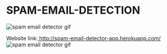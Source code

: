 # SPAM-EMAIL-DETECTION
![spam email detector gif](https://user-images.githubusercontent.com/73105729/173593929-c49c2a83-0a0d-4326-8d9d-2c1a3884d4bb.gif)


Website link:[ http://spam-email-detector-app.herokuapp.com/
](https://spam-email-detector-app.herokuapp.com/)![spam email detector gif](https://user-images.githubusercontent.com/73105729/173594648-469ca9e5-84b8-4849-8552-f714af22a63f.gif)
